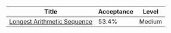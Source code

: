 | Title                                                                                    | Acceptance   | Level   |
|------------------------------------------------------------------------------------------|--------------|---------|
| [Longest Arithmetic Sequence](https://leetcode.com/problems/longest-arithmetic-sequence) | 53.4%        | Medium  |